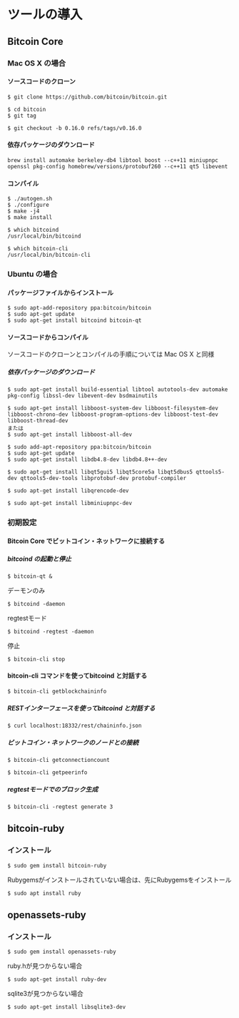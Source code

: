 # ツールの導入

## Bitcoin Core

### Mac OS X の場合

#### ソースコードのクローン

```
$ git clone https://github.com/bitcoin/bitcoin.git
```

```
$ cd bitcoin
$ git tag
```

```
$ git checkout -b 0.16.0 refs/tags/v0.16.0
```

#### 依存パッケージのダウンロード

```
brew install automake berkeley-db4 libtool boost --c++11 miniupnpc openssl pkg-config homebrew/versions/protobuf260 --c++11 qt5 libevent
```

#### コンパイル

```
$ ./autogen.sh
$ ./configure
$ make -j4
$ make install
```

```
$ which bitcoind
/usr/local/bin/bitcoind

$ which bitcoin-cli
/usr/local/bin/bitcoin-cli
```

### Ubuntu の場合

#### パッケージファイルからインストール

```
$ sudo apt-add-repository ppa:bitcoin/bitcoin
$ sudo apt-get update
$ sudo apt-get install bitcoind bitcoin-qt
```

#### ソースコードからコンパイル

ソースコードのクローンとコンパイルの手順については Mac OS X と同様

##### 依存パッケージのダウンロード

```
$ sudo apt-get install build-essential libtool autotools-dev automake pkg-config libssl-dev libevent-dev bsdmainutils
```

```
$ sudo apt-get install libboost-system-dev libboost-filesystem-dev libboost-chrono-dev libboost-program-options-dev libboost-test-dev libboost-thread-dev
または
$ sudo apt-get install libboost-all-dev
```

```
$ sudo add-apt-repository ppa:bitcoin/bitcoin
$ sudo apt-get update
$ sudo apt-get install libdb4.8-dev libdb4.8++-dev
```

```
$ sudo apt-get install libqt5gui5 libqt5core5a libqt5dbus5 qttools5-dev qttools5-dev-tools libprotobuf-dev protobuf-compiler
```

```
$ sudo apt-get install libqrencode-dev
```

```
$ sudo apt-get install libminiupnpc-dev
```

### 初期設定

#### Bitcoin Core でビットコイン・ネットワークに接続する

##### bitcoind の起動と停止

```
$ bitcoin-qt &
```

デーモンのみ

```
$ bitcoind -daemon
```

regtestモード

```
$ bitcoind -regtest -daemon
```

停止

```
$ bitcoin-cli stop
```

#### bitcoin-cli コマンドを使ってbitcoind と対話する

```
$ bitcoin-cli getblockchaininfo
```

##### RESTインターフェースを使ってbitcoind と対話する

```
$ curl localhost:18332/rest/chaininfo.json
```

##### ビットコイン・ネットワークのノードとの接続

```
$ bitcoin-cli getconnectioncount
```

```
$ bitcoin-cli getpeerinfo
```

##### regtestモードでのブロック生成

```
$ bitcoin-cli -regtest generate 3
```

## bitcoin-ruby

### インストール

```
$ sudo gem install bitcoin-ruby
```

Rubygemsがインストールされていない場合は、先にRubygemsをインストール
```
$ sudo apt install ruby
```


## openassets-ruby

### インストール

```
$ sudo gem install openassets-ruby
```

ruby.hが見つからない場合

```
$ sudo apt-get install ruby-dev
```

sqlite3が見つからない場合

```
$ sudo apt-get install libsqlite3-dev
```
